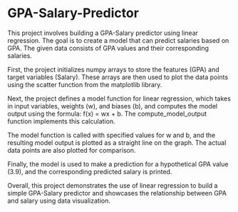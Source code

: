 # GPA-Salary-Predictor
This project involves building a GPA-Salary predictor using linear regression. The goal is to create a model that can predict salaries based on GPA. The given data consists of GPA values and their corresponding salaries. 

First, the project initializes numpy arrays to store the features (GPA) and target variables (Salary). These arrays are then used to plot the data points using the scatter function from the matplotlib library.

Next, the project defines a model function for linear regression, which takes in input variables, weights (w), and biases (b), and computes the model output using the formula: f(x) = wx + b. The compute_model_output function implements this calculation.

The model function is called with specified values for w and b, and the resulting model output is plotted as a straight line on the graph. The actual data points are also plotted for comparison.

Finally, the model is used to make a prediction for a hypothetical GPA value (3.9), and the corresponding predicted salary is printed.

Overall, this project demonstrates the use of linear regression to build a simple GPA-Salary predictor and showcases the relationship between GPA and salary using data visualization.
